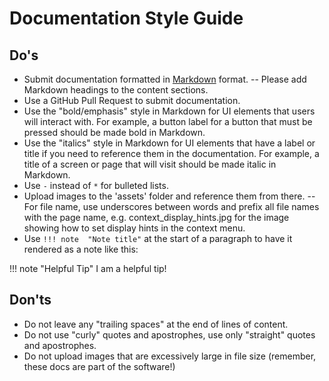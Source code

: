 # Documentation Style Guide

## Do's

- Submit documentation formatted in [Markdown](https://en.wikipedia.org/wiki/Markdown) format.
  -- Please add Markdown headings to the content sections.
- Use a GitHub Pull Request to submit documentation.
- Use the "bold/emphasis" style in Markdown for UI elements that users will interact with. For example, a button label for a button that must be pressed should be made bold in Markdown.
- Use the "italics" style in Markdown for UI elements that have a label or title if you need to reference them in the documentation. For example, a title of a screen or page that will visit should be made italic in Markdown.
- Use `-` instead of `*` for bulleted lists.
- Upload images to the 'assets' folder and reference them from there. 
   -- For file name, use underscores between words and prefix all file names with the page name, e.g. context_display_hints.jpg for the image showing how to set display hints in the context menu.
- Use `!!! note  "Note title"` at the start of a paragraph to have it rendered as a note like this:

!!! note "Helpful Tip" I am a helpful tip!

## Don'ts

- Do not leave any "trailing spaces" at the end of lines of content.
- Do not use "curly" quotes and apostrophes, use only "straight" quotes and apostrophes.
- Do not upload images that are excessively large in file size (remember, these docs are part of the software!)

